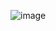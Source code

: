 ![image](https://user-images.githubusercontent.com/60442877/233819181-b71a9ebc-6e18-4ef6-9e08-a4349ff6ec00.png)
